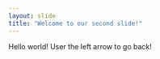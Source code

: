 ```yaml
---
layout: slide
title: "Welcome to our second slide!"
---
```

Hello world!
User the left arrow to go back!